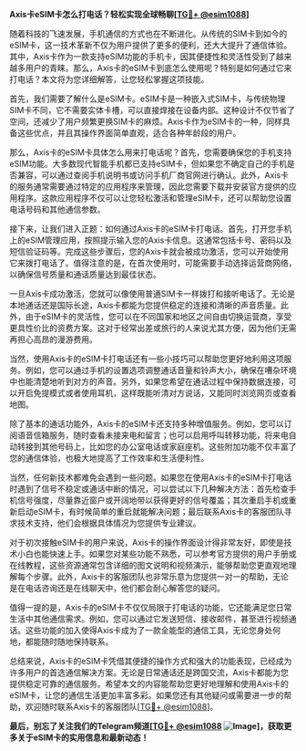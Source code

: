 **Axis卡eSIM卡怎么打电话？轻松实现全球畅聊[[TG💪+ @esim1088](https://t.me/s/esim1088)]**

随着科技的飞速发展，手机通信的方式也在不断进化。从传统的SIM卡到如今的eSIM卡，这一技术革新不仅为用户提供了更多的便利，还大大提升了通信体验。其中，Axis卡作为一款支持eSIM功能的手机卡，因其便捷性和灵活性受到了越来越多用户的青睐。那么，Axis卡的eSIM卡到底怎么使用呢？特别是如何通过它来打电话？本文将为您详细解答，让您轻松掌握这项技能。

首先，我们需要了解什么是eSIM卡。eSIM卡是一种嵌入式SIM卡，与传统物理SIM卡不同，它不需要实体卡槽，可以直接焊接在设备内部。这种设计不仅节省了空间，还减少了用户频繁更换SIM卡的麻烦。Axis卡作为eSIM卡的一种，同样具备这些优点，并且其操作界面简单直观，适合各种年龄段的用户。

那么，Axis卡的eSIM卡具体怎么用来打电话呢？首先，您需要确保您的手机支持eSIM功能。大多数现代智能手机都已支持eSIM卡，但如果您不确定自己的手机是否兼容，可以通过查阅手机说明书或访问手机厂商官网进行确认。此外，Axis卡的服务通常需要通过特定的应用程序来管理，因此您需要下载并安装官方提供的应用程序。这款应用程序不仅可以让您轻松激活和管理eSIM卡，还可以帮助您设置电话号码和其他通信参数。

接下来，让我们进入正题：如何通过Axis卡的eSIM卡打电话。首先，打开您手机上的eSIM管理应用，按照提示输入您的Axis卡信息。这通常包括卡号、密码以及短信验证码等。完成这些步骤后，您的Axis卡就会被成功激活，您可以开始使用它来拨打电话了。值得注意的是，在首次使用时，可能需要手动选择运营商网络，以确保信号质量和通话质量达到最佳状态。

一旦Axis卡成功激活，您就可以像使用普通SIM卡一样拨打和接听电话了。无论是本地通话还是国际长途，Axis卡都能为您提供稳定的连接和清晰的声音质量。此外，由于eSIM卡的灵活性，您可以在不同国家和地区之间自由切换运营商，享受更具性价比的资费方案。这对于经常出差或旅行的人来说尤其方便，因为他们无需再担心高昂的漫游费用。

当然，使用Axis卡的eSIM卡打电话还有一些小技巧可以帮助您更好地利用这项服务。例如，您可以通过手机的设置选项调整通话音量和铃声大小，确保在嘈杂环境中也能清楚地听到对方的声音。另外，如果您希望在通话过程中保持数据连接，可以开启免提模式或者使用耳机，这样既能听清对方说话，又能同时浏览网页或查看地图。

除了基本的通话功能外，Axis卡的eSIM卡还支持多种增值服务。例如，您可以订阅语音信箱服务，随时查看未接来电和留言；也可以启用呼叫转移功能，将来电自动转接到其他号码上，比如您的办公室电话或家庭座机。这些附加功能不仅丰富了您的通信体验，也极大地提高了工作效率和生活便利性。

当然，任何新技术都难免会遇到一些问题。如果您在使用Axis卡的eSIM卡打电话时遇到了信号不稳定或通话中断的情况，可以尝试以下几种解决方法：首先检查手机信号强度，尽量靠近窗户或开阔地带以获得更好的信号覆盖；其次重启手机或重新启动eSIM卡，有时候简单的重启就能解决问题；最后联系Axis卡的客服团队寻求技术支持，他们会根据具体情况为您提供专业建议。

对于初次接触eSIM卡的用户来说，Axis卡的操作界面设计得非常友好，即使是技术小白也能快速上手。如果您对某些功能不熟悉，可以参考官方提供的用户手册或在线教程，这些资源通常包含详细的图文说明和视频演示，能够帮助您更直观地理解每个步骤。此外，Axis卡的客服团队也非常乐意为您提供一对一的帮助，无论是在电话咨询还是在线聊天中，他们都会耐心解答您的疑问。

值得一提的是，Axis卡的eSIM卡不仅仅局限于打电话的功能，它还能满足您日常生活中其他通信需求。例如，您可以通过它发送短信、接收邮件，甚至进行视频通话。这些功能的加入使得Axis卡成为了一款全能型的通信工具，无论您身处何地，都能随时随地保持联系。

总结来说，Axis卡的eSIM卡凭借其便捷的操作方式和强大的功能表现，已经成为许多用户的首选通信解决方案。无论是日常通话还是跨国交流，Axis卡都能为您提供稳定可靠的通信服务。希望本文的内容能帮助您更好地理解和使用Axis卡的eSIM卡，让您的通信生活更加丰富多彩。如果您还有其他疑问或需要进一步的帮助，欢迎随时联系Axis卡的客服团队[[TG💪+ @esim1088](https://t.me/s/esim1088)]。

**最后，别忘了关注我们的Telegram频道[[TG💪+ @esim1088](https://t.me/s/esim1088) ![Image](https://i.postimg.cc/4NQfJmqS/Snipaste-2025-05-13-00-14-12.png)]，获取更多关于eSIM卡的实用信息和最新动态！**
